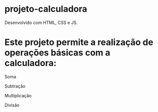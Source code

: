 # projeto-calculadora

Desenvolvido com HTML, CSS e JS.

# Este projeto permite a realização de operações básicas com a calculadora:

Soma

Subtração

Multiplicação

Divisão